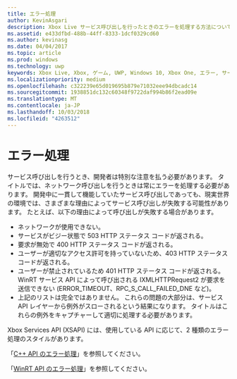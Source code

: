 ```yaml
---
title: エラー処理
author: KevinAsgari
description: Xbox Live サービス呼び出しを行ったときのエラーを処理する方法について説明します。
ms.assetid: e433dfbd-488b-44ff-8333-1dcf0329cd60
ms.author: kevinasg
ms.date: 04/04/2017
ms.topic: article
ms.prod: windows
ms.technology: uwp
keywords: Xbox Live, Xbox, ゲーム, UWP, Windows 10, Xbox One, エラー, サービス呼び出し
ms.localizationpriority: medium
ms.openlocfilehash: c322239e65d019695b879e71032eee94dbcadc14
ms.sourcegitcommit: 1938851dc132c60348f9722daf994b86f2ead09e
ms.translationtype: MT
ms.contentlocale: ja-JP
ms.lasthandoff: 10/03/2018
ms.locfileid: "4263512"
---
```

# <a name="error-handling"></a>エラー処理

サービス呼び出しを行うとき、開発者は特別な注意を払う必要があります。 タイトルでは、ネットワーク呼び出しを行うときは常にエラーを処理する必要があります。 開発中に一貫して機能していたサービス呼び出しであっても、現実世界の環境では、さまざまな理由によってサービス呼び出しが失敗する可能性があります。 たとえば、以下の理由によって呼び出しが失敗する場合があります。

* ネットワークが使用できない。
* サービスがビジー状態で 503 HTTP ステータス コードが返される。
* 要求が無効で 400 HTTP ステータス コードが返される。
* ユーザーが適切なアクセス許可を持っていないため、403 HTTP ステータス コードが返される。
* ユーザーが禁止されているため 401 HTTP ステータス コードが返される。
WinRT サービス API によって呼び出される IXMLHTTPRequest2 が要求を送信できない (ERROR_TIMEOUT、RPC_S_CALL_FAILED_DNE など)。
* 上記のリストは完全ではありません。 これらの問題の大部分は、サービス API レイヤーから例外がスローされるという結果になります。 タイトルはこれらの例外をキャプチャーして適切に処理する必要があります。

Xbox Services API (XSAPI) には、使用している API に応じて、2 種類のエラー処理のスタイルがあります。

「[C++ API のエラー処理](error-handling-cpp.md)」を参照してください。

「[WinRT API のエラー処理](error-handling-winrt.md)」を参照してください。
